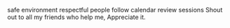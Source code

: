 safe environment
respectful people
follow calendar
review sessions
Shout out to all my friends who help me, Appreciate it.
